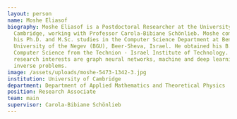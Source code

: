 ```yaml
---
layout: person
name: Moshe Eliasof
biography: Moshe Eliasof is a Postdoctoral Researcher at the University of
  Cambridge, working with Professor Carola-Bibiane Schönlieb. Moshe completed
  his Ph.D. and M.Sc. studies in the Computer Science Department at Ben-Gurion
  University of the Negev (BGU), Beer-Sheva, Israel. He obtained his B.Sc. in
  Computer Science from the Technion - Israel Institute of Technology. His main
  research interests are graph neural networks, machine and deep learning, and
  inverse problems.
image: /assets/uploads/moshe-5473-1342-3.jpg
institution: University of Cambridge
department: Department of Applied Mathematics and Theoretical Physics
position: Research Associate
team: main
supervisor: Carola-Bibiane Schönlieb
---
```

